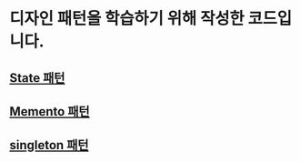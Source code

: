 # 디자인 패턴을 학습하기 위해 작성한 코드입니다.

## [State 패턴](https://github.com/gehfand729/ProgramTeam/blob/main/testCode/state.cpp)

## [Memento 패턴](https://github.com/gehfand729/ProgramTeam/blob/main/testCode/memento.cpp)

## [singleton 패턴](https://github.com/gehfand729/ProgramTeam/blob/main/testCode/strategy.cpp)
